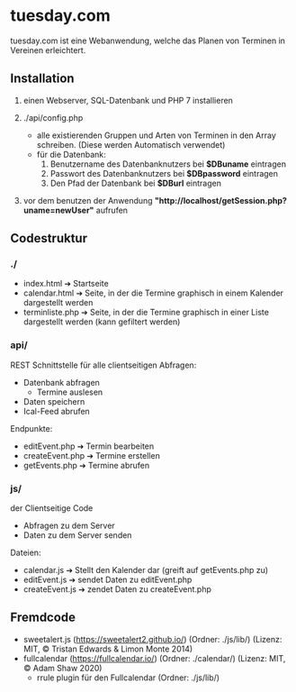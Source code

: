 # tuesday.com

tuesday.com ist eine Webanwendung, welche das Planen von Terminen in Vereinen erleichtert.

## Installation

1. einen Webserver, SQL-Datenbank und PHP 7 installieren

2.  ./api/config.php
    - alle existierenden Gruppen und Arten von Terminen in den Array schreiben. (Diese werden Automatisch verwendet)
    - für die Datenbank:
      1. Benutzername des Datenbanknutzers bei **$DBuname** eintragen
      2. Passwort des Datenbanknutzers bei **$DBpassword** eintragen
      3. Den Pfad der Datenbank bei **$DBurl** eintragen
    
3. vor dem benutzen der Anwendung **"http://localhost/getSession.php?uname=newUser"** aufrufen

## Codestruktur

### ./

- index.html ➔ Startseite
- calendar.html ➔ Seite, in der die Termine graphisch in einem Kalender dargestellt werden
- terminliste.php ➔ Seite, in der die Termine graphisch in einer Liste dargestellt werden (kann gefiltert werden)

### api/

REST Schnittstelle für alle clientseitigen Abfragen:
  - Datenbank abfragen
    - Termine auslesen
  - Daten speichern
  - Ical-Feed abrufen

Endpunkte:
  - editEvent.php ➔ Termin bearbeiten
  - createEvent.php ➔ Termine erstellen
  - getEvents.php ➔ Termine abrufen

### js/

der Clientseitige Code
  - Abfragen zu dem Server
  - Daten zu dem Server senden

Dateien:
  - calendar.js ➔ Stellt den Kalender dar (greift auf getEvents.php zu)
  - editEvent.js ➔ sendet Daten zu editEvent.php
  - createEvent.js ➔ zendet Daten zu createEvent.php

## Fremdcode
  - sweetalert.js (https://sweetalert2.github.io/) (Ordner: ./js/lib/) (Lizenz: MIT, © Tristan Edwards & Limon Monte 2014)
  - fullcalendar (https://fullcalendar.io/) (Ordner: ./calendar/) (Lizenz: MIT, © Adam Shaw 2020)
      - rrule plugin für den Fullcalendar (Ordner: ./js/lib/)
